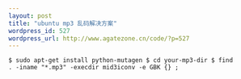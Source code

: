 ```yaml
--- 
layout: post
title: "ubuntu mp3 乱码解决方案"
wordpress_id: 527
wordpress_url: http://www.agatezone.cn/code/?p=527
---
```

<code>$ sudo apt-get install python-mutagen
$ cd your-mp3-dir
$ find . -iname "*.mp3" -execdir mid3iconv -e GBK {} \;</code>
